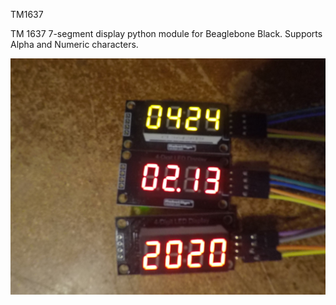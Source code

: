 TM1637

TM 1637 7-segment display python module for Beaglebone Black. Supports Alpha and Numeric characters.

![Calander](Example/tm1637.JPG)
